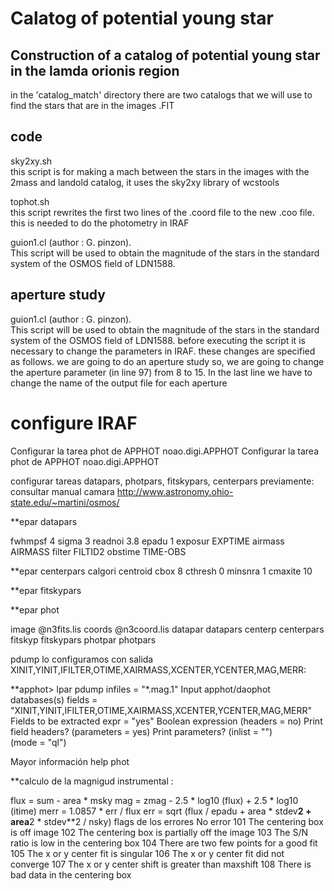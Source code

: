 # Calatog of potential young star
Construction of a catalog of potential young star in the lamda orionis region
--

in the 'catalog_match' directory there are two catalogs that we will use to find the stars that are in the images .FIT


code
--
sky2xy.sh\
this script is for making a mach between the stars in the images with the 2mass and landold catalog, it uses the sky2xy library of wcstools 

tophot.sh\
this script rewrites the first two lines of the .coord file to the new .coo file. this is needed to do the photometry in IRAF

guion1.cl (author : G. pinzon).\
This script will be used to obtain the magnitude of the stars in the standard system of the OSMOS field of LDN1588.



aperture study
--
guion1.cl (author : G. pinzon).\
This script will be used to obtain the magnitude of the stars in the standard system of the OSMOS field of LDN1588.
before executing the script it is necessary to change the parameters in IRAF. these changes are specified as follows.
we are going to do an aperture study so, we are going to change the aperture parameter (in line 97) from 8 to 15. In the last line we have to change the name of the output file for each aperture   

# configure IRAF

Configurar la tarea phot de APPHOT
noao.digi.APPHOT
Configurar la tarea phot de APPHOT
noao.digi.APPHOT

configurar tareas datapars, photpars, fitskypars, centerpars previamente:
consultar manual camara
 http://www.astronomy.ohio-state.edu/~martini/osmos/

**epar datapars

fwhmpsf 4
sigma 3
readnoi 3.8
epadu 1
exposur EXPTIME
airmass AIRMASS
filter FILTID2
obstime TIME-OBS

**epar centerpars
calgori centroid
cbox 8
cthresh 0
minsnra 1
cmaxite 10

**epar fitskypars

**epar phot

image @n3fits.lis
coords @n3coord.lis
datapar datapars
centerp centerpars
fitskyp fitskypars
photpar photpars

pdump  lo configuramos con salida XINIT,YINIT,IFILTER,OTIME,XAIRMASS,XCENTER,YCENTER,MAG,MERR:

**apphot> lpar pdump
        infiles = "*.mag.1"       Input apphot/daophot databases(s)
       fields = "XINIT,YINIT,IFILTER,OTIME,XAIRMASS,XCENTER,YCENTER,MAG,MERR" Fields to be extracted
         expr = "yes"           Boolean expression
     (headers = no)             Print field headers?
  (parameters = yes)            Print parameters?
      (inlist = "")             
        (mode = "ql")    


Mayor información help phot

**calculo de la magnigud instrumental :

 flux = sum - area * msky
         mag = zmag - 2.5 * log10 (flux) + 2.5 * log10 (itime)
        merr = 1.0857 * err / flux
         err = sqrt (flux / epadu + area * stdev**2 + area**2 * stdev**2 / nsky)
 flags de los errores
           No error
101       The centering box is off image
102       The centering box is partially off the image
103       The S/N ratio is low in the centering box
104       There are two few points for a good fit
105       The x or y center fit is singular
106       The x or y center fit did not converge
107       The x or y center shift is greater than maxshift
108       There is bad data in the centering box



